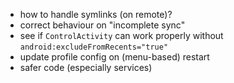 * how to handle symlinks (on remote)?
* correct behaviour on "incomplete sync"
* see if `ControlActivity` can work properly without `android:excludeFromRecents="true"`
* update profile config on (menu-based) restart
* safer code (especially services)
